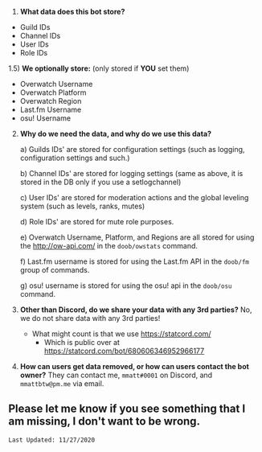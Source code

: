 1) **What data does this bot store?**

- Guild IDs
- Channel IDs
- User IDs
- Role IDs

1.5) **We optionally store:** (only stored if **YOU** set them)
- Overwatch Username
- Overwatch Platform
- Overwatch Region
- Last.fm Username
- osu! Username

2) **Why do we need the data, and why do we use this data?**

    a) Guilds IDs' are stored for configuration settings (such as logging, configuration settings and such.)

    b) Channel IDs' are stored for logging settings (same as above, it is stored in the DB only if you use a setlogchannel)
    
    c) User IDs' are stored for moderation actions and the global leveling system (such as levels, ranks, mutes)
    
    d) Role IDs' are stored for mute role purposes.
    
    e) Overwatch Username, Platform, and Regions are all stored for using the http://ow-api.com/ in the `doob/owstats` command.
    
    f) Last.fm username is stored for using the Last.fm API in the `doob/fm` group of commands.
    
    g) osu! username is stored for using the osu! api in the `doob/osu` command.

3) **Other than Discord, do we share your data with any 3rd parties?**
No, we do not share data with any 3rd parties!
    - What might count is that we use https://statcord.com/
        - Which is public over at https://statcord.com/bot/680606346952966177

4) **How can users get data removed, or how can users contact the bot owner?**
They can contact me, `mmatt#0001` on Discord, and `mmattbtw@pm.me` via email.

## Please let me know if you see something that I am missing, I don't want to be wrong.

`Last Updated: 11/27/2020`
